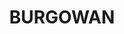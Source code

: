 ---
lastmod: '2025-04-06T06:05:21+00:00'
latitude: -25.266279
layout: suburb
longitude: 152.568678
postcode: '4659'
state: QLD
title: BURGOWAN
url: /qld/burgowan/
---